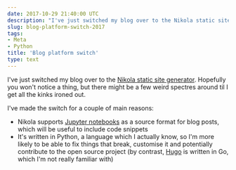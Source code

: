 ```yaml
---
date: 2017-10-29 21:40:00 UTC
description: "I've just switched my blog over to the Nikola static site generator. Hopefully you won't notice a thing, but there might be a few weird spectres around til I get all the kinks ironed out."
slug: blog-platform-switch-2017
tags:
- Meta
- Python
title: 'Blog platform switch'
type: text
---
```


I've just switched my blog over to the [Nikola static site generator](http://getnikola.com). Hopefully you won't notice a thing, but there might be a few weird spectres around til I get all the kinks ironed out.

I've made the switch for a couple of main reasons:

- Nikola supports [Jupyter notebooks](http://jupyter.org/) as a source format for blog posts, which will be useful to include code snippets
- It's written in Python, a language which I actually know, so I'm more likely to be able to fix things that break, customise it and potentially contribute to the open source project (by contrast, [Hugo](https://gohugo.io/) is written in Go, which I'm not really familiar with)
